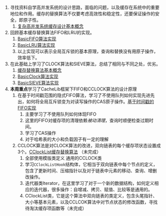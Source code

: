 1. 寻找资料自学高并发系统的设计思路，面临的问题，以及缓存在系统中的重要地位和作用。缓存的替换算法不仅要考虑高效性和稳定性，还要保证操作的安全，即原子性。
	1. [复杂高并发系统缓存设计基本概念](../高并发系统和缓存的基础概念/复杂高并发系统缓存设计基本概念.md) 
2. 回顾基本缓存替换算法FIFO和LRU的实现。
	1. [BasicFIFO算法实现](../Basic-Replacement-Algorithm/BasicFIFO算法实现.md) 
	2. [BasicLRU算法实现](../Basic-Replacement-Algorithm/BasicLRU算法实现.md) 
	3. 以上实现可以表示全局互斥锁的基本原理，查询和替换没有用原子操作，效率低下。
3. 在此基础上学习了CLOCK算法和SIEVE算法，总结了相同与不同之处，优劣。
	1. [缓存替换算法基本概念](../高并发系统和缓存的基础概念/缓存替换算法基本概念.md) 
	2. [BasicClock算法实现](../Basic-Replacement-Algorithm/BasicClock算法实现.md) 
	3. [BasicSIEVE算法实现](../Basic-Replacement-Algorithm/BasicSIEVE算法实现.md) 
4. **本周重点**学习了CacheLib框架下FIFO和CCLOCK算法的设计原理
	1. 在基于时间戳范围的隐式FIFO算法，学习了不使用队列如何实现先进先出，如何将全局互斥锁变为对读写操作的CAS原子操作。[基于时间戳的FIFO实现](../CacheLib-Replacement-Algorithm/基于时间戳的FIFO实现.md) 
		1. 主要学习了不使用队列如何体现FIFO
		2. 这里的FIFO对缓存项的清理依赖*被动清理*，查询时顺便检查过期时间。
		3. 学习了CAS操作
		4. 对于哈希表的大小和负载因子有一定的理解
	2. CCLOCK算法是对CLOCK算法的改进，双向链表的每个缓存项状态设置成3个。[CClockList缓存替换算法](../CacheLib-Replacement-Algorithm/CClockList缓存替换算法.md) （未完成）
		1. 全部使用模版类定义 通用的CCLOCK类
		2. 学习`CClockListHook`结构体，它相当于双向链表中每个节点的定义，包含了更新时间、压缩指针以及对于链表中元素的移动、查询、增删改操作。
		3. 迭代器类Iterator，在这里学习了对于一个新的数据结构，如何定义相应的迭代器，很多操作：自增减、拷贝、赋值、比较等是通用的。
		4. CClockList类，它是这个算法中双向链表的类定义，包含头尾指针、大小等基本元素，以及CCLCOK算法中对节点状态的修改函数，寻找待淘汰缓存项函数等（未完成）
